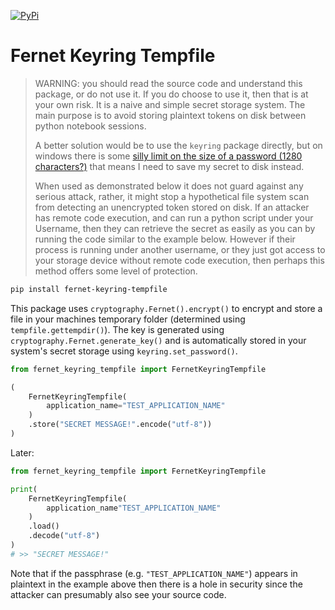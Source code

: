 [![PyPi](https://github.com/thehappycheese/fernet_keyring_tempfile/actions/workflows/publish_to_pypi.yml/badge.svg)](https://github.com/thehappycheese/fernet_keyring_tempfile/actions/workflows/publish_to_pypi.yml)

# Fernet Keyring Tempfile

> WARNING: you should read the source code and understand this package, or do
> not use it. If you do choose to use it, then that is at your own risk. It is a
> naive and simple secret storage system. The main purpose is to avoid storing
> plaintext tokens on disk between python notebook sessions.
>
> A better solution would be to use the `keyring` package directly, but on
> windows there is some
> [silly limit on the size of a password (1280 characters?)](https://github.com/jaraco/keyring/issues/355)
> that means I need to save my secret to disk instead.
>
> When used as demonstrated below it does not guard against any serious attack,
> rather, it might stop a hypothetical file system scan from detecting an
> unencrypted token stored on disk. If an attacker has remote code execution,
> and can run a python script under your Username, then they can retrieve the
> secret as easily as you can by running the code similar to the example below.
> However if their process is running under another username, or they just got
> access to your storage device without remote code execution, then perhaps this
> method offers some level of protection.

```bash
pip install fernet-keyring-tempfile
```

This package uses `cryptography.Fernet().encrypt()` to encrypt and store a file
in your machines temporary folder (determined using `tempfile.gettempdir()`).
The key is generated using `cryptography.Fernet.generate_key()` and is
automatically stored in your system's secret storage using
`keyring.set_password()`.

```python
from fernet_keyring_tempfile import FernetKeyringTempfile

(
    FernetKeyringTempfile(
        application_name="TEST_APPLICATION_NAME"
    )
    .store("SECRET MESSAGE!".encode("utf-8"))
)
```

Later:
```python
from fernet_keyring_tempfile import FernetKeyringTempfile

print(
    FernetKeyringTempfile(
        application_name"TEST_APPLICATION_NAME"
    )
    .load()
    .decode("utf-8")
)
# >> "SECRET MESSAGE!"
```

Note that if the passphrase (e.g. `"TEST_APPLICATION_NAME"`) appears in
plaintext in the example above then there is a hole in security since the
attacker can presumably also see your source code.

